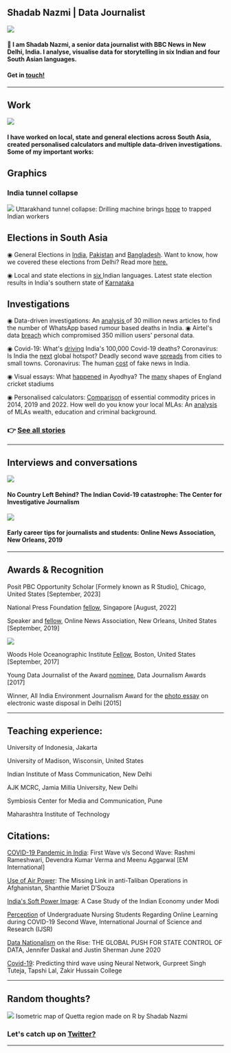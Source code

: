 ## Shadab Nazmi | Data Journalist

<img src = "https://i.pinimg.com/originals/41/fe/5d/41fe5dbe30a570621741bb93163dcf7d.gif"/>

####  👋 I am Shadab Nazmi, a senior data journalist with BBC News in New Delhi, India. I analyse, visualise data for storytelling in six Indian and four South Asian languages. 

#### Get in <a href = "mailto: shadabnazmi@gmail.com">touch!</a>
---

## Work

<img src="https://i.ibb.co/4j7ZXYj/shada.png"/>

#### I have worked on local, state and general elections across South Asia, created personalised calculators and multiple data-driven investigations. Some of my important works:

## Graphics
### India tunnel collapse
<img src="https://i.ibb.co/5WTQVyV/tunnel.png"/>
Uttarakhand tunnel collapse: Drilling machine brings <a href = "https://www.bbc.com/news/world-asia-india-67435642">hope</a> to trapped Indian workers


## Elections in South Asia

◉ General Elections in <a href ="https://www.bbc.com/news/world-asia-india-48315659">India</a>, <a href ="https://www.bbc.com/urdu/pakistan-44922604">Pakistan</a> and <a href ="https://www.bbc.com/bengali/news-46603636">Bangladesh</a>. Want to know, how we covered these elections from Delhi? Read more <a href = "https://shadabnazmi.medium.com/how-delhi-visual-journalism-covered-pakistan-elections-b55a8ebc3b96">here.</a>

◉ Local and state elections in <a href = "https://www.bbc.co.uk/news/resources/idt-b319d877-1dbf-4faa-a77d-b07da2f406ef">six </a> Indian languages. Latest state election results in India's southern state of <a href = "https://www.bbc.com/hindi/resources/idt-5f4e9208-dfc6-4dd7-b416-e7531162a9af">Karnataka</a>

## Investigations
◉ Data-driven investigations: An <a href ="https://www.bbc.co.uk/news/resources/idt-e5043092-f7f0-42e9-9848-5274ac896e6d">analysis </a> of 30 million news articles to find the number of WhatsApp based rumour based deaths in India. 
◉ Airtel's data <a href ="https://www.bbc.com/news/world-asia-india-50641608">breach</a> which compromised 350 million users' personal data.

◉ Covid-19: What's <a href = "https://www.bbc.com/news/world-asia-india-54352222">driving</a> India's 100,000 Covid-19 deaths? Coronavirus: Is India the <a href = "https://www.bbc.com/news/world-asia-india-53284144">next</a> global hotspot? Deadly second wave <a href ="https://www.bbc.com/news/world-asia-india-56913047">spreads</a> from cities to small towns. Coronavirus: The human <a href ="https://www.bbc.com/news/world-asia-india-53165436">cost</a> of fake news in India.

◉ Visual essays: What <a href ="https://www.bbc.com/hindi/extra/orIkBvrrzN/ayodya_land_dispute">happened</a> in Ayodhya? The <a href ="https://www.bbc.co.uk/sport/extra/vjVnELf6Ih/shapes_cricket_stadiums">many</a> shapes of England cricket stadiums

◉ Personalised calculators: <a href = "https://www.bbc.com/hindi/india-47025982">Comparison</a> of essential commodity prices in 2014, 2019 and 2022. How well do you know your local MLAs: An <a href ="https://www.bbc.com/hindi/resources/idt-7f9b7c45-27d7-4599-a326-c71be67273f0">analysis</a> of MLAs wealth, education and criminal background.

### 👉 <a href ="https://muckrack.com/shadab-nazmi/articles">See all stories</a>
---
## Interviews and conversations

<a href="https://tcij.org/summer-conference-event/cijsummer-india-covid-19-discussion/"><img src="https://i.ytimg.com/vi/n0fQuPDFAks/maxresdefault.jpg"/></a>
#### No Country Left Behind? The Indian Covid-19 catastrophe: The Center for Investigative Journalism

<a href = "https://journalists.org/resources/early-career-tips-from-our-2019-mj-bear-fellows/"><img src="https://journalists.org/wp-content/uploads/2019/10/ONA_Conference_2019_2AD5374-e1570482353142.jpg"/></a>

#### Early career tips for journalists and students: Online News Association, New Orleans, 2019
---

## Awards & Recognition

Posit PBC Opportunity Scholar [Formely known as R Studio], Chicago, United States [September, 2023]

National Press Foundation <a href = "https://nationalpress.org/newsfeed/npf-selects-22-journalists-for-2022-international-trade-fellowship-in-singapore/">fellow</a>, Singapore [August, 2022]

Speaker and <a href = "https://journalists.org/programs/mj-bear-fellowship/">fellow</a>, Online News Association, New Orleans, United States [September, 2019]

<img src="https://www.whoi.edu/wp-content/uploads/2019/03/2017-graphics-OSJ_Fellows.jpg"/>


Woods Hole Oceanographic Institute <a href = "https://www.whoi.edu/press-room/journalism-fellowship/past-fellows/">Fellow</a>, Boston, United States [September, 2017]

Young Data Journalist of the Award <a href = "https://medium.com/data-journalism-awards/the-data-journalism-awards-2017-shortlist-6697cbac334f">nominee</a>, Data Journalism Awards [2017]

Winner, All India Environment Journalism Award for the <a href = "https://www.indialegallive.com/in-pictures/computer-graveyard/">photo essay</a> on electronic waste disposal in Delhi [2015]

---

## Teaching experience:

University of Indonesia, Jakarta

University of Madison, Wisconsin, United States 

Indian Institute of Mass Communication, New Delhi

AJK MCRC, Jamia Millia University, New Delhi

Symbiosis Center for Media and Communication, Pune

Maharashtra Institute of Technology

## Citations:

<a href = "http://www.envirobiotechjournals.com/EEC/vol28maysuppl/EEC-34.pdf">COVID-19 Pandemic in India</a>: First Wave v/s Second Wave: Rashmi Rameshwari, Devendra Kumar Verma and Meenu Aggarwal [EM International]

<a href = "https://mantraya.org/occasional-paper-use-of-air-power-the-missing-link-in-anti-taliban-operations-in-afghanistan/">Use of Air Power</a>: The Missing Link in anti-Taliban Operations in Afghanistan, Shanthie Mariet D’Souza

<a href = "http://ojs.thesvi.org/index.php/ojs/article/view/130">India's Soft Power Image</a>: A Case Study of the Indian Economy under Modi

<a href = "https://www.researchgate.net/profile/Gyan-Jyoti/publication/351813219_Perception_of_Undergraduate_Nursing_Students_Regarding_Online_Learning_during_COVID-19_Second_Wave/links/60ab9620a6fdcc6d626da8bc/Perception-of-Undergraduate-Nursing-Students-Regarding-Online-Learning-during-COVID-19-Second-Wave.pdf">Perception</a> of Undergraduate Nursing Students Regarding Online Learning during COVID-19 Second Wave, International Journal of Science and Research (IJSR)

<a href = "https://datacatalyst.org/wp-content/uploads/2020/06/Data-Nationalism-on-the-Rise.pdf">Data Nationalism</a> on the Rise: THE GLOBAL PUSH FOR STATE CONTROL OF DATA, Jennifer Daskal and Justin Sherman June 2020

<a href = "https://d1wqtxts1xzle7.cloudfront.net/77918182/JETIR2107178-libre.pdf?1641186918=&response-content-disposition=inline%3B+filename%3DCovid_19_Predicting_third_wave_using_Neu.pdf&Expires=1700820367&Signature=O-lofbZOF9cl7SOb-T7j-T8UBERm43f3ky6qJYj~jDKb295~91FCcTrlu9Jmecqo9IXAkvcT1u5Ic5z~WD0ne5hHoWCZiA6ngzkGXBxx0hOYz5YuYPKaRRp2bwFT0VeO-aEAUA9WhsfuTBA97wRRPk0g6jyC3cj0zWsswvEFKcseGdmSRg3KLfNiOVbSvW7oJu95jcjGAFj9jZMVOULZE6jraWv5~9WPk7~jQZzFA~LIc0wkpSaTI7bD9GL65m1L01ue7LtTdKCjNVVwQgT4LODFI1MGiIxpYBWsOtp1BHaONHHNCzzpGAy-RWQTo-dtbsEaxQz9pVG0ljw1gKJYTw__&Key-Pair-Id=APKAJLOHF5GGSLRBV4ZA">Covid-19</a>: Predicting third wave using Neural Network, Gurpreet Singh Tuteja, Tapshi Lal, Zakir Hussain College

---
## Random thoughts?
<img src="https://pbs.twimg.com/media/FhrM_1fUoAUkfLk?format=jpg&name=large"/>
Isometric map of Quetta region made on R by Shadab Nazmi

### Let's catch up on <a href = "https://twitter.com/shadabnazmi">Twitter?</a>




---

